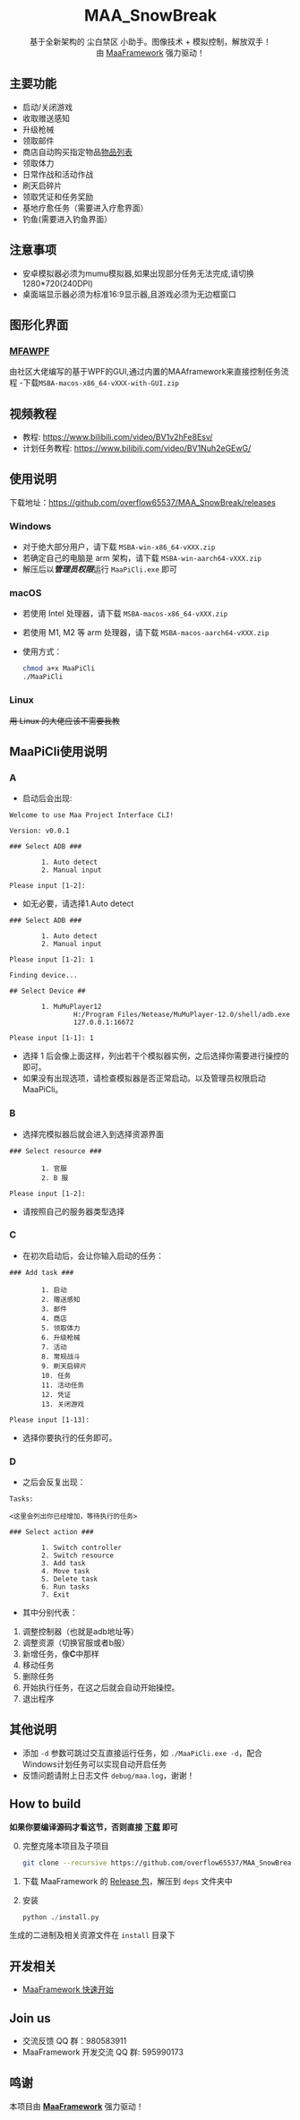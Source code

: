 <div align="center">

# MAA_SnowBreak

基于全新架构的 尘白禁区 小助手。图像技术 + 模拟控制，解放双手！  
由 [MaaFramework](https://github.com/MaaXYZ/MaaFramework) 强力驱动！


</div>

## 主要功能

- 启动/关闭游戏
- 收取赠送感知
- 升级枪械
- 领取邮件
- 商店自动购买指定物品[物品列表](docs/物品列表.md)
- 领取体力
- 日常作战和活动作战
- 刷天启碎片
- 领取凭证和任务奖励
- 基地疗愈任务（需要进入疗愈界面）
- 钓鱼(需要进入钓鱼界面）

## 注意事项
- 安卓模拟器必须为mumu模拟器,如果出现部分任务无法完成,请切换1280*720(240DPI)
- 桌面端显示器必须为标准16:9显示器,且游戏必须为无边框窗口

## 图形化界面

### [MFAWPF](https://github.com/SweetSmellFox/MFAWPF)
 由社区大佬编写的基于WPF的GUI,通过内置的MAAframework来直接控制任务流程
 -下载`MSBA-macos-x86_64-vXXX-with-GUI.zip`
  
## 视频教程

- 教程: <https://www.bilibili.com/video/BV1v2hFe8Esv/>
- 计划任务教程: <https://www.bilibili.com/video/BV1Nuh2eGEwG/>
  
## 使用说明

下载地址：<https://github.com/overflow65537/MAA_SnowBreak/releases>

### Windows

- 对于绝大部分用户，请下载 `MSBA-win-x86_64-vXXX.zip`
- 若确定自己的电脑是 arm 架构，请下载 `MSBA-win-aarch64-vXXX.zip`
- 解压后以***管理员权限***运行 `MaaPiCli.exe` 即可

### macOS

- 若使用 Intel 处理器，请下载 `MSBA-macos-x86_64-vXXX.zip`
- 若使用 M1, M2 等 arm 处理器，请下载 `MSBA-macos-aarch64-vXXX.zip`
- 使用方式：

  ```bash
  chmod a+x MaaPiCli
  ./MaaPiCli
  ```

### Linux

~~用 Linux 的大佬应该不需要我教~~
## MaaPiCli使用说明
### A
- 启动后会出现:
```
Welcome to use Maa Project Interface CLI!

Version: v0.0.1

### Select ADB ###

        1. Auto detect
        2. Manual input

Please input [1-2]:
```
- 如无必要，请选择1.Auto detect

```
### Select ADB ###

        1. Auto detect
        2. Manual input

Please input [1-2]: 1

Finding device...

## Select Device ##

        1. MuMuPlayer12
                H:/Program Files/Netease/MuMuPlayer-12.0/shell/adb.exe
                127.0.0.1:16672

Please input [1-1]: 1
```
- 选择 1 后会像上面这样，列出若干个模拟器实例，之后选择你需要进行操控的即可。
- 如果没有出现选项，请检查模拟器是否正常启动。以及管理员权限启动MaaPiCli。
### B
- 选择完模拟器后就会进入到选择资源界面
```
### Select resource ###

        1. 官服
        2. B 服

Please input [1-2]:
```
- 请按照自己的服务器类型选择
### C
- 在初次启动后，会让你输入启动的任务：
```
### Add task ###

        1. 启动
        2. 赠送感知
        3. 邮件
        4. 商店
        5. 领取体力
        6. 升级枪械
        7. 活动
        8. 常规战斗
        9. 刷天启碎片
        10. 任务
        11. 活动任务
        12. 凭证
        13. 关闭游戏

Please input [1-13]:
```
- 选择你要执行的任务即可。

### D

- 之后会反复出现：
```
Tasks:

<这里会列出你已经增加，等待执行的任务>

### Select action ###

        1. Switch controller
        2. Switch resource
        3. Add task
        4. Move task
        5. Delete task
        6. Run tasks
        7. Exit
```
- 其中分别代表：
1. 调整控制器（也就是adb地址等）
2. 调整资源（切换官服或者b服）
3. 新增任务，像**C**中那样
4. 移动任务
5. 删除任务
6. 开始执行任务，在这之后就会自动开始操控。
7. 退出程序

## 其他说明

- 添加 `-d` 参数可跳过交互直接运行任务，如 `./MaaPiCli.exe -d`，配合Windows计划任务可以实现自动开启任务
- 反馈问题请附上日志文件 `debug/maa.log`，谢谢！

## How to build

**如果你要编译源码才看这节，否则直接 [下载](https://github.com/overflow65537/MAA_SnowBreak/releases) 即可**

0. 完整克隆本项目及子项目

    ```bash
    git clone --recursive https://github.com/overflow65537/MAA_SnowBreak.git
    ```

1. 下载 MaaFramework 的 [Release 包](https://github.com/MaaXYZ/MaaFramework/releases)，解压到 `deps` 文件夹中
2. 安装

    ```python
    python ./install.py
    ```

生成的二进制及相关资源文件在 `install` 目录下

## 开发相关

- [MaaFramework 快速开始](https://github.com/MaaAssistantArknights/MaaFramework/blob/main/docs/zh_cn/1.1-%E5%BF%AB%E9%80%9F%E5%BC%80%E5%A7%8B.md)

## Join us

- 交流反馈 QQ 群：980583911
- MaaFramework 开发交流 QQ 群: 595990173

## 鸣谢

本项目由 **[MaaFramework](https://github.com/MaaXYZ/MaaFramework)** 强力驱动！

